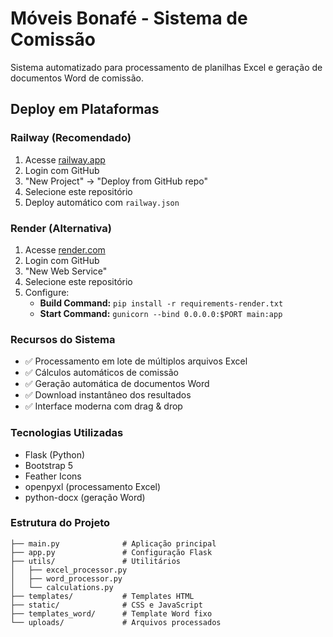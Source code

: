 # Móveis Bonafé - Sistema de Comissão

Sistema automatizado para processamento de planilhas Excel e geração de documentos Word de comissão.

## Deploy em Plataformas

### Railway (Recomendado)
1. Acesse [railway.app](https://railway.app)
2. Login com GitHub
3. "New Project" → "Deploy from GitHub repo"
4. Selecione este repositório
5. Deploy automático com `railway.json`

### Render (Alternativa)
1. Acesse [render.com](https://render.com)
2. Login com GitHub  
3. "New Web Service"
4. Selecione este repositório
5. Configure:
   - **Build Command:** `pip install -r requirements-render.txt`
   - **Start Command:** `gunicorn --bind 0.0.0.0:$PORT main:app`

### Recursos do Sistema
- ✅ Processamento em lote de múltiplos arquivos Excel
- ✅ Cálculos automáticos de comissão
- ✅ Geração automática de documentos Word
- ✅ Download instantâneo dos resultados
- ✅ Interface moderna com drag & drop

### Tecnologias Utilizadas
- Flask (Python)
- Bootstrap 5
- Feather Icons
- openpyxl (processamento Excel)
- python-docx (geração Word)

### Estrutura do Projeto
```
├── main.py              # Aplicação principal
├── app.py               # Configuração Flask
├── utils/               # Utilitários
│   ├── excel_processor.py
│   ├── word_processor.py
│   └── calculations.py
├── templates/           # Templates HTML
├── static/              # CSS e JavaScript
├── templates_word/      # Template Word fixo
└── uploads/             # Arquivos processados
```